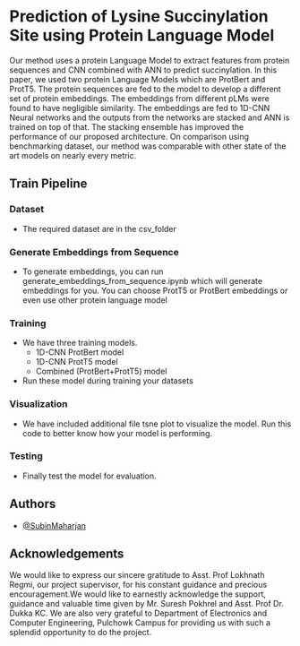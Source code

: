 # Prediction of Lysine Succinylation Site using Protein Language Model
Our method uses a protein Language Model to extract features from protein sequences and CNN combined with ANN to predict succinylation. In this paper, we used two protein Language Models which are ProtBert and ProtT5. The protein sequences are fed to the model to develop a different set of protein embeddings. The embeddings from different pLMs were found to have negligible similarity. The embeddings are fed to 1D-CNN Neural networks and the outputs from the networks are stacked and ANN is trained on top of that. The stacking ensemble has improved the performance of our proposed architecture. On comparison using benchmarking dataset, our method was comparable with other state of the art models on nearly every metric.

## Train Pipeline

### Dataset
- The required dataset are in the csv_folder

### Generate Embeddings from Sequence
- To generate embeddings, you can run generate_embeddings_from_sequence.ipynb which will generate embeddings for you. You can choose ProtT5 or ProtBert embeddings or even use other protein language model

### Training
- We have three training models.
    - 1D-CNN ProtBert model
    - 1D-CNN ProtT5 model
    - Combined (ProtBert+ProtT5) model
- Run these model during training your datasets

### Visualization
- We have included additional file tsne plot to visualize the model. Run this code to better know how your model is performing.

### Testing
- Finally test the model for evaluation. 

## Authors
- [@SubinMaharjan](https://github.com/SubinMaharjan)


## Acknowledgements

We would like to express our sincere gratitude to Asst. Prof Lokhnath Regmi, our project supervisor, for his constant guidance and precious encouragement.We would like to earnestly acknowledge the support, guidance and valuable time given by Mr. Suresh Pokhrel and Asst. Prof Dr. Dukka KC. We are also very grateful to Department of Electronics and Computer Engineering, Pulchowk Campus for providing us with such a splendid opportunity to do the project.